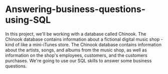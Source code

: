 # Answering-business-questions-using-SQL
In this project, we'll be working with a database called Chinook. The Chinook database contains information about a fictional digital music shop - kind of like a mini-iTunes store. The Chinook database contains information about the artists, songs, and albums from the music shop, as well as information on the shop's employees, customers, and the customers purchases. We're going to use our SQL skills to answer some business questions. 
